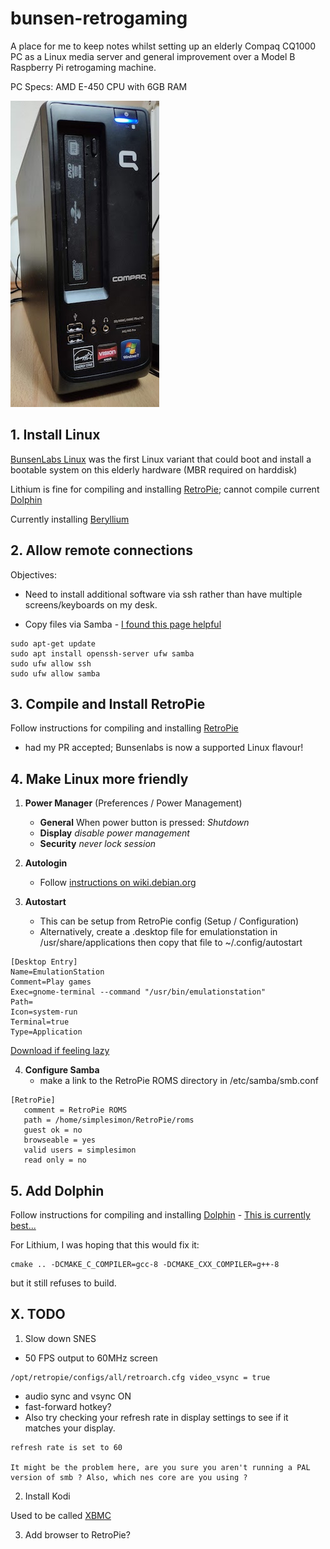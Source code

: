 # bunsen-retrogaming

A place for me to keep notes whilst setting up an elderly Compaq CQ1000 PC as a Linux media server and general improvement over a Model B Raspberry Pi retrogaming machine.

PC Specs:
AMD E-450 CPU with 6GB RAM

![image of Compaq CQ1000 PC](images/CompaqCP1000.jpg "Compaq CQ1000 PC")

## 1. Install Linux

[BunsenLabs Linux](https://www.bunsenlabs.org/) was the first Linux variant that could boot and install a bootable system on this elderly hardware (MBR required on harddisk)

Lithium is fine for compiling and installing [RetroPie](https://retropie.org.uk/); cannot compile current [Dolphin](https://dolphin-emu.org/)

Currently installing [Beryllium](https://github.com/BunsenLabs/bunsen-netinstall)

## 2. Allow remote connections

Objectives: 
* Need to install additional software via ssh rather than have multiple screens/keyboards on my desk.

* Copy files via Samba - [I found this page helpful](https://linuxconfig.org/how-to-set-up-a-samba-server-on-debian-10-buster)

```
sudo apt-get update
sudo apt install openssh-server ufw samba
sudo ufw allow ssh
sudo ufw allow samba
```

## 3. Compile and Install RetroPie

Follow instructions for compiling and installing [RetroPie](https://retropie.org.uk/)
- had my PR accepted; Bunsenlabs is now a supported Linux flavour!

## 4. Make Linux more friendly

1. **Power Manager** (Preferences / Power Management)
   * **General** When power button is pressed: *Shutdown*
   * **Display** *disable power management*
   * **Security** *never lock session*

2. **Autologin**
   * Follow [instructions on wiki.debian.org](https://wiki.debian.org/LightDM#Enable_autologin)

3. **Autostart**
   * This can be setup from RetroPie config (Setup / Configuration)
   * Alternatively, create a .desktop file for emulationstation in /usr/share/applications then copy that file to ~/.config/autostart

```
[Desktop Entry]
Name=EmulationStation
Comment=Play games
Exec=gnome-terminal --command "/usr/bin/emulationstation"
Path=
Icon=system-run
Terminal=true
Type=Application
```

[Download if feeling lazy](files/EmulationStation.desktop)

4. **Configure Samba**
   * make a link to the RetroPie ROMS directory in /etc/samba/smb.conf

```
[RetroPie]
   comment = RetroPie ROMS
   path = /home/simplesimon/RetroPie/roms
   guest ok = no
   browseable = yes
   valid users = simplesimon
   read only = no
```

## 5. Add Dolphin

Follow instructions for compiling and installing [Dolphin](https://dolphin-emu.org/) - [This is currently best...](https://wiki.dolphin-emu.org/index.php?title=Building_Dolphin_on_Linux)

For Lithium, I was hoping that this would fix it:

```
cmake .. -DCMAKE_C_COMPILER=gcc-8 -DCMAKE_CXX_COMPILER=g++-8
```

but it still refuses to build.

## X. TODO

1. Slow down SNES

* 50 FPS output to 60MHz screen
```
/opt/retropie/configs/all/retroarch.cfg video_vsync = true

```

* audio sync and vsync ON
* fast-forward hotkey?
* Also try checking your refresh rate in display settings to see if it matches your display.

```
refresh rate is set to 60

It might be the problem here, are you sure you aren't running a PAL version of smb ? Also, which nes core are you using ?

```

2. Install Kodi

Used to be called [XBMC](https://github.com/xbmc/xbmc)

3. Add browser to RetroPie?


